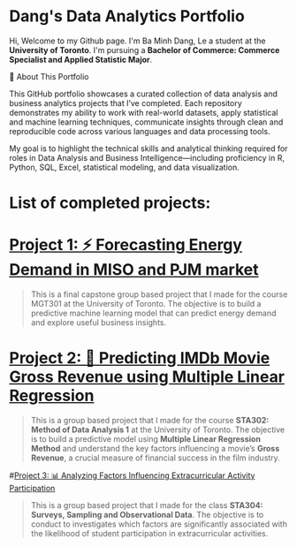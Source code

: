 # Dang's Data Analytics Portfolio

Hi, Welcome to my Github page. I'm Ba Minh Dang, Le a student at the **University of Toronto**. I'm pursuing a **Bachelor of Commerce: Commerce Specialist and Applied Statistic Major**.

🎯 About This Portfolio

This GitHub portfolio showcases a curated collection of data analysis and business analytics projects that I’ve completed. Each repository demonstrates my ability to work with real-world datasets, apply statistical and machine learning techniques, communicate insights through clean and reproducible code across various languages and data processing tools.

My goal is to highlight the technical skills and analytical thinking required for roles in Data Analysis and Business Intelligence—including proficiency in R, Python, SQL, Excel, statistical modeling, and data visualization.


# List of completed projects:

# [Project 1: ⚡ Forecasting Energy Demand in MISO and PJM market](https://github.com/DannyLe1234/Predicting-Energy-Demand.git)
> This is a final capstone group based project that I made for the course MGT301 at the University of Toronto. The objective is to build a predictive machine learning model that can predict energy demand and explore useful business insights.


# [Project 2: 🎥 Predicting IMDb Movie Gross Revenue using Multiple Linear Regression](https://github.com/DannyLe1234/Predicting-Movie-Gross-Revenue.git) 
> This is a group based project that I made for the course **STA302: Method of Data Analysis 1** at the University of Toronto. The objective is to build a predictive model using **Multiple Linear Regression Method** and understand the key factors influencing a movie’s **Gross Revenue**, a crucial measure of financial success in the film industry.

#[Project 3: 📊 Analyzing Factors Influencing Extracurricular Activity Participation](https://github.com/DannyLe1234/Research-on-Factors-Influencing-Statistics-Students-Engagement-in-Extracurricular-Activities.git) 
> This is a group based project that I made for the class **STA304: Surveys, Sampling and Observational Data**. The objective is to conduct to investigates which factors are significantly associated with the likelihood of student participation in extracurricular activities.
